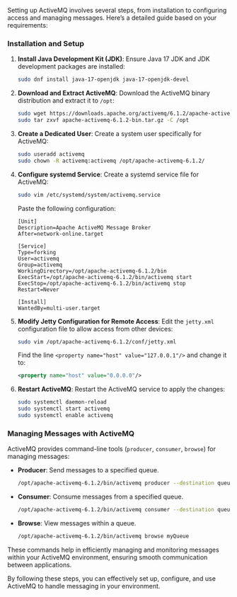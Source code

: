 Setting up ActiveMQ involves several steps, from installation to configuring access and managing messages. Here’s a detailed guide based on your requirements:

### Installation and Setup

1. **Install Java Development Kit (JDK)**:
   Ensure Java 17 JDK and JDK development packages are installed:
   ```bash
   sudo dnf install java-17-openjdk java-17-openjdk-devel
   ```

2. **Download and Extract ActiveMQ**:
   Download the ActiveMQ binary distribution and extract it to `/opt`:
   ```bash
   sudo wget https://downloads.apache.org/activemq/6.1.2/apache-activemq-6.1.2-bin.tar.gz
   sudo tar zxvf apache-activemq-6.1.2-bin.tar.gz -C /opt
   ```

3. **Create a Dedicated User**:
   Create a system user specifically for ActiveMQ:
   ```bash
   sudo useradd activemq
   sudo chown -R activemq:activemq /opt/apache-activemq-6.1.2/
   ```

4. **Configure systemd Service**:
   Create a systemd service file for ActiveMQ:
   ```bash
   sudo vim /etc/systemd/system/activemq.service
   ```
   Paste the following configuration:
   ```
   [Unit]
   Description=Apache ActiveMQ Message Broker
   After=network-online.target
   
   [Service]
   Type=forking
   User=activemq
   Group=activemq
   WorkingDirectory=/opt/apache-activemq-6.1.2/bin
   ExecStart=/opt/apache-activemq-6.1.2/bin/activemq start
   ExecStop=/opt/apache-activemq-6.1.2/bin/activemq stop
   Restart=Never
   
   [Install]
   WantedBy=multi-user.target
   ```


5. **Modify Jetty Configuration for Remote Access**:
   Edit the `jetty.xml` configuration file to allow access from other devices:
   ```bash
   sudo vim /opt/apache-activemq-6.1.2/conf/jetty.xml
   ```
   Find the line `<property name="host" value="127.0.0.1"/>` and change it to:
   ```xml
   <property name="host" value="0.0.0.0"/>
   ```

6. **Restart ActiveMQ**:
   Restart the ActiveMQ service to apply the changes:
   ```bash
   sudo systemctl daemon-reload
   sudo systemctl start activemq
   sudo systemctl enable activemq
   ```

### Managing Messages with ActiveMQ

ActiveMQ provides command-line tools (`producer`, `consumer`, `browse`) for managing messages:

- **Producer**: Send messages to a specified queue.
  ```bash
  /opt/apache-activemq-6.1.2/bin/activemq producer --destination queue://myQueue
  ```

- **Consumer**: Consume messages from a specified queue.
  ```bash
  /opt/apache-activemq-6.1.2/bin/activemq consumer --destination queue://myQueue
  ```

- **Browse**: View messages within a queue.
  ```bash
  /opt/apache-activemq-6.1.2/bin/activemq browse myQueue
  ```

These commands help in efficiently managing and monitoring messages within your ActiveMQ environment, ensuring smooth communication between applications.

By following these steps, you can effectively set up, configure, and use ActiveMQ to handle messaging in your environment.